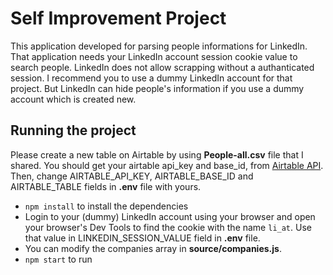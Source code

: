 # Self Improvement Project

This application developed for parsing people informations for LinkedIn. That application needs your LinkedIn account session cookie value to search people. LinkedIn does not allow scrapping without a authanticated session. I recommend you to use a dummy LinkedIn account for that project. But LinkedIn can hide people's information if you use a dummy account which is created new.

## Running the project

Please create a new table on Airtable by using <b>People-all.csv</b> file that I shared. You should get your airtable api_key and base_id,  from [Airtable API](https://airtable.com/api). Then, change AIRTABLE_API_KEY, AIRTABLE_BASE_ID and AIRTABLE_TABLE fields in <b>.env</b> file with yours.

- `npm install` to install the dependencies
- Login to your (dummy) LinkedIn account using your browser and open your browser's Dev Tools to find the cookie with the name `li_at`. Use that value in LINKEDIN_SESSION_VALUE field in  <b>.env</b> file.
- You can modify the companies array in <b>source/companies.js</b>.  
- `npm start` to run
